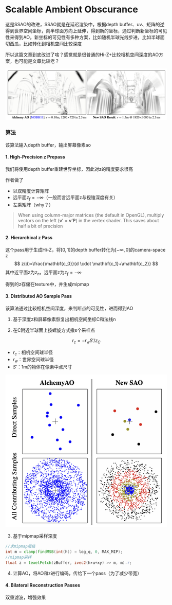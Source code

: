 # Scalable Ambient Obscurance

这是SSAO的改进，SSAO就是在延迟渲染中，根据depth buffer、uv、矩阵的逆得到世界空间坐标，向半球面方向上延伸，得到新的坐标，通过判断新坐标的可见性来得到AO。新坐标的可见性有多种方案，比如随机半球光线步进，比如半球面切西瓜，比如转化到相机空间比较深度

所以这篇文章到底改进了啥？感觉就是很普通的Hi-Z+比较相机空间深度的AO方案，也可能是文章比较老？

![SAO2](../Image/SAO2.png)

### 算法

该算法输入depth buffer，输出屏幕像素ao

#### 1. High-Precision z Prepass

我们将使用depth buffer重建世界坐标，因此对z的精度要求很高

作者做了

- 以双精度计算矩阵
- 远平面$z_f=- \infty$（一般而言远平面z与视锥深度有关）
- 左乘矩阵（why？）

> When using column-major matrices (the default in OpenGL), multiply vectors on the left ($\mathbf{v'}$ = $\mathbf{v'P}$) in the vertex shader. This saves about half a bit of precision

#### 2. Hierarchical z Pass

这个pass用于生成Hi-Z，将$[0,1]$的depth buffer转化为$[-\infty,0]$的camera-space z
$$
z(d)=\frac{\mathbf{c_0}}{d \cdot \mathbf{c_1}+\mathbf{c_2}}
$$
其中近平面z为$z_n$，远平面z为$z_f=-\infty$

得到的z存储在texture中，并生成mipmap 

#### 3. Distributed AO Sample Pass

该算法通过比较相机空间深度，来判断点的可见性，进而得到AO

1. 基于深度z和屏幕像素恢复出相机空间坐标C和法线n

2. 在C附近半球面上按螺旋方式撒s个采样点

$$
r_{c}=-r_wS'/z_C
$$

- $r_c$：相机空间球半径
- $r_w$：世界空间球半径
- $S'$：1m的物体在像素中点尺寸

![SAO](../Image/SAO.png)

3. 基于mipmap采样深度

```glsl
//求mipmap层级
int m = clamp(findMSB(int(h)) − log_q, 0, MAX_MIP);
//mipmap采样
float z = texelFetch(zBuffer, ivec2(h∗u+xy) >> m, m).r;
```

4. 计算AO，将AO和z进行编码，传给下一个pass（为了减少带宽）

#### 4. Bilateral Reconstruction Passes

双重滤波，增强效果

